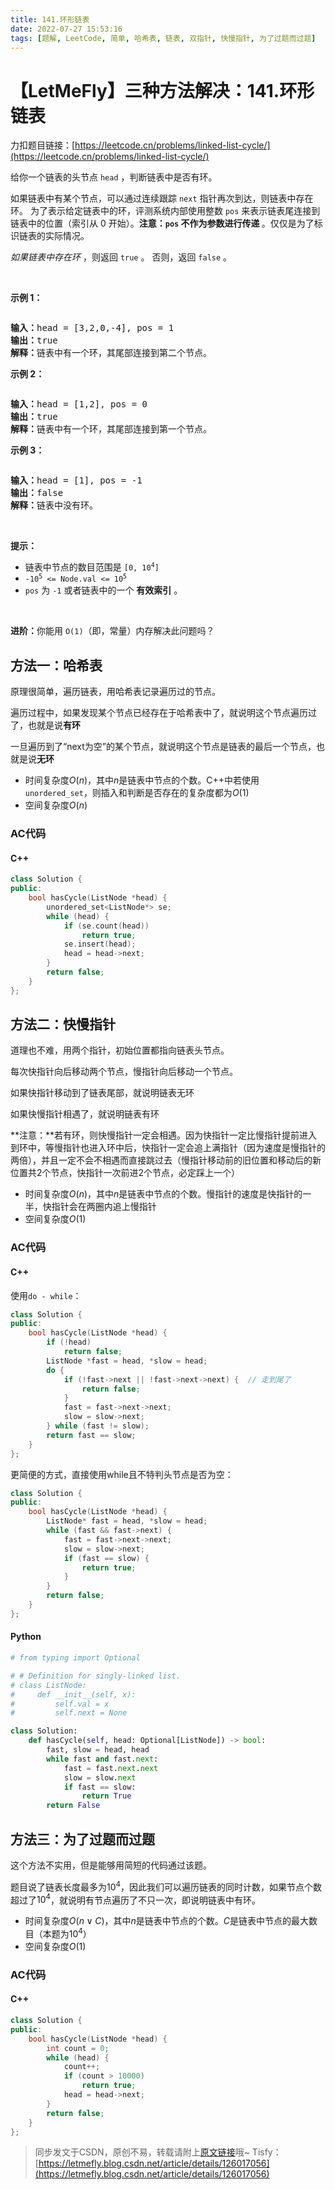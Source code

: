 ```yaml
---
title: 141.环形链表
date: 2022-07-27 15:53:16
tags: [题解, LeetCode, 简单, 哈希表, 链表, 双指针, 快慢指针, 为了过题而过题]
---
```


# 【LetMeFly】三种方法解决：141.环形链表

力扣题目链接：[https://leetcode.cn/problems/linked-list-cycle/](https://leetcode.cn/problems/linked-list-cycle/)

<p>给你一个链表的头节点 <code>head</code> ，判断链表中是否有环。</p>

<p>如果链表中有某个节点，可以通过连续跟踪 <code>next</code> 指针再次到达，则链表中存在环。 为了表示给定链表中的环，评测系统内部使用整数 <code>pos</code> 来表示链表尾连接到链表中的位置（索引从 0 开始）。<strong>注意：<code>pos</code> 不作为参数进行传递&nbsp;</strong>。仅仅是为了标识链表的实际情况。</p>

<p><em>如果链表中存在环</em>&nbsp;，则返回 <code>true</code> 。 否则，返回 <code>false</code> 。</p>

<p>&nbsp;</p>

<p><strong>示例 1：</strong></p>

<p><img alt="" src="https://assets.leetcode.com/uploads/2018/12/07/circularlinkedlist.png" /></p>

<pre>
<strong>输入：</strong>head = [3,2,0,-4], pos = 1
<strong>输出：</strong>true
<strong>解释：</strong>链表中有一个环，其尾部连接到第二个节点。
</pre>

<p><strong>示例&nbsp;2：</strong></p>

<p><img alt="" src="https://assets.leetcode-cn.com/aliyun-lc-upload/uploads/2018/12/07/circularlinkedlist_test2.png" /></p>

<pre>
<strong>输入：</strong>head = [1,2], pos = 0
<strong>输出：</strong>true
<strong>解释：</strong>链表中有一个环，其尾部连接到第一个节点。
</pre>

<p><strong>示例 3：</strong></p>

<p><img alt="" src="https://assets.leetcode-cn.com/aliyun-lc-upload/uploads/2018/12/07/circularlinkedlist_test3.png" /></p>

<pre>
<strong>输入：</strong>head = [1], pos = -1
<strong>输出：</strong>false
<strong>解释：</strong>链表中没有环。
</pre>

<p>&nbsp;</p>

<p><strong>提示：</strong></p>

<ul>
	<li>链表中节点的数目范围是 <code>[0, 10<sup>4</sup>]</code></li>
	<li><code>-10<sup>5</sup> &lt;= Node.val &lt;= 10<sup>5</sup></code></li>
	<li><code>pos</code> 为 <code>-1</code> 或者链表中的一个 <strong>有效索引</strong> 。</li>
</ul>

<p>&nbsp;</p>

<p><strong>进阶：</strong>你能用 <code>O(1)</code>（即，常量）内存解决此问题吗？</p>


    
## 方法一：哈希表

原理很简单，遍历链表，用哈希表记录遍历过的节点。

遍历过程中，如果发现某个节点已经存在于哈希表中了，就说明这个节点遍历过了，也就是说**有环**

一旦遍历到了“next为空”的某个节点，就说明这个节点是链表的最后一个节点，也就是说**无环**

+ 时间复杂度$O(n)$，其中$n$是链表中节点的个数。C++中若使用```unordered_set```，则插入和判断是否存在的复杂度都为$O(1)$
+ 空间复杂度$O(n)$

### AC代码

#### C++

```cpp
class Solution {
public:
    bool hasCycle(ListNode *head) {
        unordered_set<ListNode*> se;
        while (head) {
            if (se.count(head))
                return true;
            se.insert(head);
            head = head->next;
        }
        return false;
    }
};
```

## 方法二：快慢指针

道理也不难，用两个指针，初始位置都指向链表头节点。

每次快指针向后移动两个节点，慢指针向后移动一个节点。

如果快指针移动到了链表尾部，就说明链表无环

如果快慢指针相遇了，就说明链表有环

**注意：**若有环，则快慢指针一定会相遇。因为快指针一定比慢指针提前进入到环中，等慢指针也进入环中后，快指针一定会追上满指针（因为速度是慢指针的两倍），并且一定不会不相遇而直接跳过去（慢指针移动前的旧位置和移动后的新位置共$2$个节点，快指针一次前进$2$个节点，必定踩上一个）

+ 时间复杂度$O(n)$，其中$n$是链表中节点的个数。慢指针的速度是快指针的一半，快指针会在两圈内追上慢指针
+ 空间复杂度$O(1)$

### AC代码

#### C++

使用```do - while```：

```cpp
class Solution {
public:
    bool hasCycle(ListNode *head) {
        if (!head)
            return false;
        ListNode *fast = head, *slow = head;
        do {
            if (!fast->next || !fast->next->next) {  // 走到尾了
                return false;
            }
            fast = fast->next->next;
            slow = slow->next;
        } while (fast != slow);
        return fast == slow;
    }
};
```

更简便的方式，直接使用while且不特判头节点是否为空：

```cpp
class Solution {
public:
    bool hasCycle(ListNode *head) {
        ListNode* fast = head, *slow = head;
        while (fast && fast->next) {
            fast = fast->next->next;
            slow = slow->next;
            if (fast == slow) {
                return true;
            }
        }
        return false;
    }
};
```

#### Python

```python
# from typing import Optional

# # Definition for singly-linked list.
# class ListNode:
#     def __init__(self, x):
#         self.val = x
#         self.next = None

class Solution:
    def hasCycle(self, head: Optional[ListNode]) -> bool:
        fast, slow = head, head
        while fast and fast.next:
            fast = fast.next.next
            slow = slow.next
            if fast == slow:
                return True
        return False
```

## 方法三：为了过题而过题

这个方法不实用，但是能够用简短的代码通过该题。

题目说了链表长度最多为$10^4$，因此我们可以遍历链表的同时计数，如果节点个数超过了$10^4$，就说明有节点遍历了不只一次，即说明链表中有环。

+ 时间复杂度$O(n \vee C)$，其中$n$是链表中节点的个数。$C$是链表中节点的最大数目（本题为$10^4$）
+ 空间复杂度$O(1)$

### AC代码

#### C++

```cpp
class Solution {
public:
    bool hasCycle(ListNode *head) {
        int count = 0;
        while (head) {
            count++;
            if (count > 10000)
                return true;
            head = head->next;
        }
        return false;
    }
};
```

> 同步发文于CSDN，原创不易，转载请附上[原文链接](https://blog.letmefly.xyz/2022/07/27/LeetCode%200141.%E7%8E%AF%E5%BD%A2%E9%93%BE%E8%A1%A8/)哦~
> Tisfy：[https://letmefly.blog.csdn.net/article/details/126017056](https://letmefly.blog.csdn.net/article/details/126017056)
